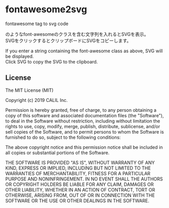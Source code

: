 # fontawesome2svg
fontawesome tag to svg code

<i class="fa fa-cog" aria-hidden="true"></i>  

のようなfont-awesomeのクラスを含む文字列を入れるとSVGを表示。  
SVGをクリックするとクリップボードにSVGをコピーします。

If you enter a string containing the font-awesome class as above, SVG will be displayed.  
Click SVG to copy the SVG to the clipboard.

## License

The MIT License (MIT)

Copyright (c) 2019 CALIL Inc.

Permission is hereby granted, free of charge, to any person obtaining a copy of this software and associated documentation files (the "Software"), to deal in the Software without restriction, including without limitation the rights to use, copy, modify, merge, publish, distribute, sublicense, and/or sell copies of the Software, and to permit persons to whom the Software is furnished to do so, subject to the following conditions:

The above copyright notice and this permission notice shall be included in all copies or substantial portions of the Software.

THE SOFTWARE IS PROVIDED "AS IS", WITHOUT WARRANTY OF ANY KIND, EXPRESS OR IMPLIED, INCLUDING BUT NOT LIMITED TO THE WARRANTIES OF MERCHANTABILITY, FITNESS FOR A PARTICULAR PURPOSE AND NONINFRINGEMENT. IN NO EVENT SHALL THE AUTHORS OR COPYRIGHT HOLDERS BE LIABLE FOR ANY CLAIM, DAMAGES OR OTHER LIABILITY, WHETHER IN AN ACTION OF CONTRACT, TORT OR OTHERWISE, ARISING FROM, OUT OF OR IN CONNECTION WITH THE SOFTWARE OR THE USE OR OTHER DEALINGS IN THE SOFTWARE.